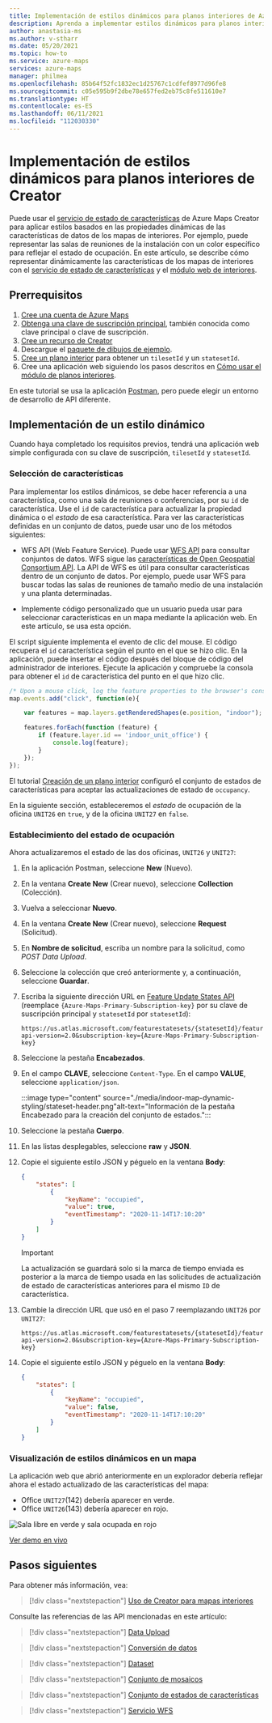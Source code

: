 ```yaml
---
title: Implementación de estilos dinámicos para planos interiores de Azure Maps Creator
description: Aprenda a implementar estilos dinámicos para planos interiores de Creator
author: anastasia-ms
ms.author: v-stharr
ms.date: 05/20/2021
ms.topic: how-to
ms.service: azure-maps
services: azure-maps
manager: philmea
ms.openlocfilehash: 85b64f52fc1832ec1d25767c1cdfef8977d96fe8
ms.sourcegitcommit: c05e595b9f2dbe78e657fed2eb75c8fe511610e7
ms.translationtype: HT
ms.contentlocale: es-ES
ms.lasthandoff: 06/11/2021
ms.locfileid: "112030330"
---
```

# <a name="implement-dynamic-styling-for-creator-indoor-maps"></a>Implementación de estilos dinámicos para planos interiores de Creator

Puede usar el [servicio de estado de características](/rest/api/maps/v2/feature-state) de Azure Maps Creator para aplicar estilos basados en las propiedades dinámicas de las características de datos de los mapas de interiores.  Por ejemplo, puede representar las salas de reuniones de la instalación con un color específico para reflejar el estado de ocupación. En este artículo, se describe cómo representar dinámicamente las características de los mapas de interiores con el [servicio de estado de características](/rest/api/maps/v2/feature-state) y el [módulo web de interiores](how-to-use-indoor-module.md).

## <a name="prerequisites"></a>Prerrequisitos

1. [Cree una cuenta de Azure Maps](quick-demo-map-app.md#create-an-azure-maps-account)
2. [Obtenga una clave de suscripción principal](quick-demo-map-app.md#get-the-primary-key-for-your-account), también conocida como clave principal o clave de suscripción.
3. [Cree un recurso de Creator](how-to-manage-creator.md)
4. Descargue el [paquete de dibujos de ejemplo](https://github.com/Azure-Samples/am-creator-indoor-data-examples).
5. [Cree un plano interior](tutorial-creator-indoor-maps.md) para obtener un `tilesetId` y un `statesetId`.
6. Cree una aplicación web siguiendo los pasos descritos en [Cómo usar el módulo de planos interiores](how-to-use-indoor-module.md).

En este tutorial se usa la aplicación [Postman](https://www.postman.com/), pero puede elegir un entorno de desarrollo de API diferente.

## <a name="implement-dynamic-styling"></a>Implementación de un estilo dinámico

Cuando haya completado los requisitos previos, tendrá una aplicación web simple configurada con su clave de suscripción, `tilesetId` y `statesetId`.

### <a name="select-features"></a>Selección de características

Para implementar los estilos dinámicos, se debe hacer referencia a una característica, como una sala de reuniones o conferencias, por su `id` de característica. Use el `id` de característica para actualizar la propiedad dinámica o el *estado* de esa característica. Para ver las características definidas en un conjunto de datos, puede usar uno de los métodos siguientes:

* WFS API (Web Feature Service). Puede usar [WFS API](/rest/api/maps/v2/wfs) para consultar conjuntos de datos. WFS sigue las [características de Open Geospatial Consortium API](http://docs.opengeospatial.org/DRAFTS/17-069r1.html). La API de WFS es útil para consultar características dentro de un conjunto de datos. Por ejemplo, puede usar WFS para buscar todas las salas de reuniones de tamaño medio de una instalación y una planta determinadas.

* Implemente código personalizado que un usuario pueda usar para seleccionar características en un mapa mediante la aplicación web. En este artículo, se usa esta opción.  

El script siguiente implementa el evento de clic del mouse. El código recupera el `id` característica según el punto en el que se hizo clic. En la aplicación, puede insertar el código después del bloque de código del administrador de interiores. Ejecute la aplicación y compruebe la consola para obtener el `id` de característica del punto en el que hizo clic.

```javascript
/* Upon a mouse click, log the feature properties to the browser's console. */
map.events.add("click", function(e){

    var features = map.layers.getRenderedShapes(e.position, "indoor");

    features.forEach(function (feature) {
        if (feature.layer.id == 'indoor_unit_office') {
            console.log(feature);
        }
    });
});
```

El tutorial [Creación de un plano interior](tutorial-creator-indoor-maps.md) configuró el conjunto de estados de características para aceptar las actualizaciones de estado de `occupancy`.

En la siguiente sección, estableceremos el *estado* de ocupación de la oficina `UNIT26` en `true`, y de la oficina `UNIT27` en `false`.

### <a name="set-occupancy-status"></a>Establecimiento del estado de ocupación

 Ahora actualizaremos el estado de las dos oficinas, `UNIT26` y `UNIT27`:

1. En la aplicación Postman, seleccione **New** (Nuevo).

2. En la ventana **Create New** (Crear nuevo), seleccione **Collection** (Colección).

3. Vuelva a seleccionar **Nuevo**.

4. En la ventana **Create New** (Crear nuevo), seleccione **Request** (Solicitud).

5. En **Nombre de solicitud**, escriba un nombre para la solicitud, como *POST Data Upload*.

6. Seleccione la colección que creó anteriormente y, a continuación, seleccione **Guardar**.

7. Escriba la siguiente dirección URL en [Feature Update States API](/rest/api/maps/v2/feature-state/update-states) (reemplace `{Azure-Maps-Primary-Subscription-key}` por su clave de suscripción principal y `statesetId` por `statesetId`):

    ```http
    https://us.atlas.microsoft.com/featurestatesets/{statesetId}/featureStates/UNIT26?api-version=2.0&subscription-key={Azure-Maps-Primary-Subscription-key}
    ```

8. Seleccione la pestaña **Encabezados**.

9. En el campo **CLAVE**, seleccione `Content-Type`. En el campo **VALUE**, seleccione `application/json`.

     :::image type="content" source="./media/indoor-map-dynamic-styling/stateset-header.png"alt-text="Información de la pestaña Encabezado para la creación del conjunto de estados.":::

10. Seleccione la pestaña **Cuerpo**.

11. En las listas desplegables, seleccione **raw** y **JSON**.

12. Copie el siguiente estilo JSON y péguelo en la ventana **Body**:

    ```json
    {
        "states": [
            {
                "keyName": "occupied",
                "value": true,
                "eventTimestamp": "2020-11-14T17:10:20"
            }
        ]
    }
    ```

    >[!IMPORTANT]
    >La actualización se guardará solo si la marca de tiempo enviada es posterior a la marca de tiempo usada en las solicitudes de actualización de estado de características anteriores para el mismo `ID` de característica.

13. Cambie la dirección URL que usó en el paso 7 reemplazando `UNIT26` por `UNIT27`:

    ```http
    https://us.atlas.microsoft.com/featurestatesets/{statesetId}/featureStates/UNIT27?api-version=2.0&subscription-key={Azure-Maps-Primary-Subscription-key}
    ```

14. Copie el siguiente estilo JSON y péguelo en la ventana **Body**:

    ``` json
    {
        "states": [
            {
                "keyName": "occupied",
                "value": false,
                "eventTimestamp": "2020-11-14T17:10:20"
            }
        ]
    }
    ```

### <a name="visualize-dynamic-styles-on-a-map"></a>Visualización de estilos dinámicos en un mapa

La aplicación web que abrió anteriormente en un explorador debería reflejar ahora el estado actualizado de las características del mapa:
- Office `UNIT27`(142) debería aparecer en verde.
- Office `UNIT26`(143) debería aparecer en rojo.

![Sala libre en verde y sala ocupada en rojo](./media/indoor-map-dynamic-styling/room-state.png)

[Ver demo en vivo](https://azuremapscodesamples.azurewebsites.net/?sample=Creator%20indoor%20maps)

## <a name="next-steps"></a>Pasos siguientes

Para obtener más información, vea:

> [!div class="nextstepaction"]
> [Uso de Creator para mapas interiores](creator-indoor-maps.md)

Consulte las referencias de las API mencionadas en este artículo:

> [!div class="nextstepaction"]
> [Data Upload](creator-indoor-maps.md#upload-a-drawing-package)

> [!div class="nextstepaction"]
> [Conversión de datos](creator-indoor-maps.md#convert-a-drawing-package)

> [!div class="nextstepaction"]
> [Dataset](creator-indoor-maps.md#datasets)

> [!div class="nextstepaction"]
> [Conjunto de mosaicos](creator-indoor-maps.md#tilesets)

> [!div class="nextstepaction"]
> [Conjunto de estados de características](creator-indoor-maps.md#feature-statesets)

> [!div class="nextstepaction"]
> [Servicio WFS](creator-indoor-maps.md#web-feature-service-api)
